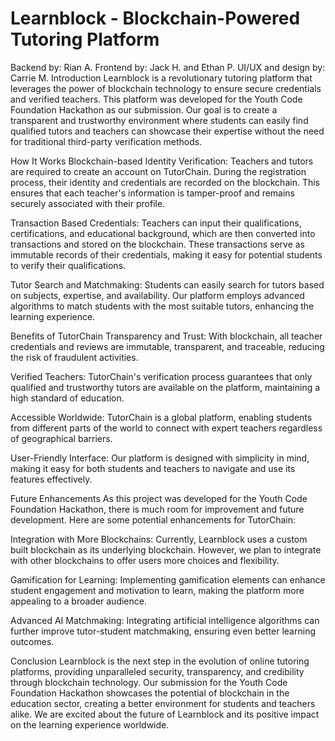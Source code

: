 # Learnblock - Blockchain-Powered Tutoring Platform
Backend by: Rian A.
Frontend by: Jack H. and Ethan P.
UI/UX and design by: Carrie M.
Introduction
Learnblock is a revolutionary tutoring platform that leverages the power of blockchain technology to ensure secure credentials and verified teachers. This platform was developed for the Youth Code Foundation Hackathon as our submission. Our goal is to create a transparent and trustworthy environment where students can easily find qualified tutors and teachers can showcase their expertise without the need for traditional third-party verification methods.

How It Works
Blockchain-based Identity Verification: Teachers and tutors are required to create an account on TutorChain. During the registration process, their identity and credentials are recorded on the blockchain. This ensures that each teacher's information is tamper-proof and remains securely associated with their profile.

Transaction Based Credentials: Teachers can input their qualifications, certifications, and educational background, which are then converted into transactions and stored on the blockchain. These transactions serve as immutable records of their credentials, making it easy for potential students to verify their qualifications.

Tutor Search and Matchmaking: Students can easily search for tutors based on subjects, expertise, and availability. Our platform employs advanced algorithms to match students with the most suitable tutors, enhancing the learning experience.

Benefits of TutorChain
Transparency and Trust: With blockchain, all teacher credentials and reviews are immutable, transparent, and traceable, reducing the risk of fraudulent activities.

Verified Teachers: TutorChain's verification process guarantees that only qualified and trustworthy tutors are available on the platform, maintaining a high standard of education.

Accessible Worldwide: TutorChain is a global platform, enabling students from different parts of the world to connect with expert teachers regardless of geographical barriers.

User-Friendly Interface: Our platform is designed with simplicity in mind, making it easy for both students and teachers to navigate and use its features effectively.

Future Enhancements
As this project was developed for the Youth Code Foundation Hackathon, there is much room for improvement and future development. Here are some potential enhancements for TutorChain:

Integration with More Blockchains: Currently, Learnblock uses a custom built blockchain as its underlying blockchain. However, we plan to integrate with other blockchains to offer users more choices and flexibility.

Gamification for Learning: Implementing gamification elements can enhance student engagement and motivation to learn, making the platform more appealing to a broader audience.

Advanced AI Matchmaking: Integrating artificial intelligence algorithms can further improve tutor-student matchmaking, ensuring even better learning outcomes.

Conclusion
Learnblock is the next step in the evolution of online tutoring platforms, providing unparalleled security, transparency, and credibility through blockchain technology. Our submission for the Youth Code Foundation Hackathon showcases the potential of blockchain in the education sector, creating a better environment for students and teachers alike. We are excited about the future of Learnblock and its positive impact on the learning experience worldwide.





